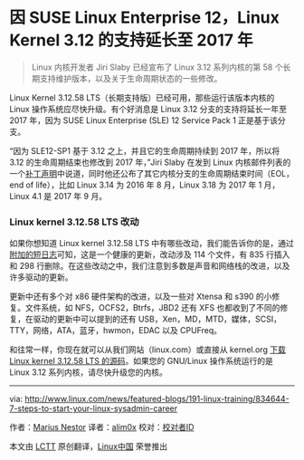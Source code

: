 因 SUSE Linux Enterprise 12，Linux Kernel 3.12 的支持延长至 2017 年
==================================================================================

>Linux 内核开发者 Jiri Slaby 已经宣布了 Linux 3.12 系列内核的第 58 个长期支持维护版本，以及关于生命周期状态的一些修改。

Linux Kernel 3.12.58 LTS（长期支持版）已经可用，那些运行该版本内核的 Linux 操作系统应尽快升级。有个好消息是 Linux 3.12 分支的支持将延长一年至 2017 年，因为 SUSE Linux Enterprise (SLE) 12 Service Pack 1 正是基于该分支。

“因为 SLE12-SP1 基于 3.12 之上，并且它的生命周期持续到 2017 年，所以将 3.12 的生命周期结束也修改到 2017 年，”Jiri Slaby 在发到 Linux 内核邮件列表的一个[补丁声明][1]中说道，同时他还公布了其它内核分支的生命周期结束时间（EOL，end of life），比如 Linux 3.14 为 2016 年 8 月，Linux 3.18 为 2017 年 1 月，Linux 4.1 是 2017 年 9 月。

###  Linux kernel 3.12.58 LTS 改动

如果你想知道 Linux kernel 3.12.58 LTS 中有哪些改动，我们能告诉你的是，通过[附加的短日志][2]可知，这是一个健康的更新，改动涉及 114 个文件，有 835 行插入和 298 行删除。在这些改动之中，我们注意到多数是声音和网络栈的改进，以及许多驱动的更新。

更新中还有多个对 x86 硬件架构的改进，以及一些对 Xtensa 和 s390 的小修复。文件系统，如 NFS，OCFS2，Btrfs，JBD2 还有 XFS 也都收到了不同的修复，在驱动的更新中可以提到的还有 USB，Xen，MD，MTD，媒体，SCSI，TTY，网络，ATA，蓝牙，hwmon，EDAC 以及 CPUFreq。

和往常一样，你现在就可以从我们网站（linux.com）或直接从 kernel.org [下载 Linux kernel 3.12.58 LTS 的源码][3]。如果您的 GNU/Linux 操作系统运行的是 Linux 3.12 系列内核，请尽快升级您的内核。

------------------------------------------------------------------------------

via: http://www.linux.com/news/featured-blogs/191-linux-training/834644-7-steps-to-start-your-linux-sysadmin-career

作者：[Marius Nestor][a]
译者：[alim0x](https://github.com/alim0x)
校对：[校对者ID](https://github.com/校对者ID)

本文由 [LCTT](https://github.com/LCTT/TranslateProject) 原创翻译，[Linux中国](https://linux.cn/) 荣誉推出

[a]:http://news.softpedia.com/editors/browse/marius-nestor
[1]: http://lkml.iu.edu/hypermail/linux/kernel/1604.1/00792.html
[2]: http://www.spinics.net/lists/stable/msg128634.html
[3]: http://linux.softpedia.com/get/System/Operating-Systems/Kernels/Linux-Kernel-Stable-1960.shtml
